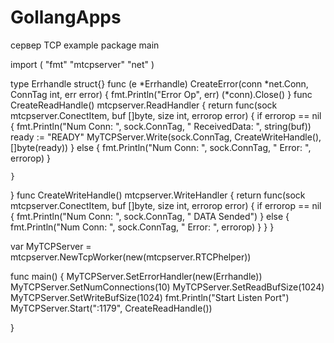 # GollangApps
сервер TCP
example
package main

import (
	"fmt"
	"mtcpserver"
	"net"
)

type Errhandle struct{}
func (e *Errhandle) CreateError(conn *net.Conn, ConnTag int, err error) {
	fmt.Println("Error Op", err)
	(*conn).Close()
}
func CreateReadHandle() mtcpserver.ReadHandler {
	return func(sock mtcpserver.ConectItem, buf []byte, size int, errorop error) {
		if errorop == nil {
			fmt.Println("Num Conn: ", sock.ConnTag, " ReceivedData: ", string(buf))
			ready := "READY"
			MyTCPServer.Write(sock.ConnTag, CreateWriteHandle(), []byte(ready))
		} else {
			fmt.Println("Num Conn: ", sock.ConnTag, " Error: ", errorop)
		}

	}
}
func CreateWriteHandle() mtcpserver.WriteHandler {
	return func(sock mtcpserver.ConectItem, buf []byte, size int, errorop error) {
		if errorop == nil {
			fmt.Println("Num Conn: ", sock.ConnTag, " DATA Sended")
		} else {
			fmt.Println("Num Conn: ", sock.ConnTag, " Error: ", errorop)
		}
	}
}

var MyTCPServer = mtcpserver.NewTcpWorker(new(mtcpserver.RTCPhelper))

func main() {
	MyTCPServer.SetErrorHandler(new(Errhandle))
	MyTCPServer.SetNumConnections(10)
	MyTCPServer.SetReadBufSize(1024)
	MyTCPServer.SetWriteBufSize(1024)
	fmt.Println("Start Listen Port")
	MyTCPServer.Start(":1179", CreateReadHandle())

}
